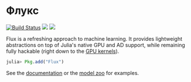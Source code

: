 # Флукс

[![Build Status](https://travis-ci.org/FluxML/Flux.jl.svg?branch=master)](https://travis-ci.org/FluxML/Flux.jl) [![](https://img.shields.io/badge/docs-stable-blue.svg)](https://fluxml.github.io/Flux.jl/stable/) [![](https://img.shields.io/badge/chat-on%20slack-yellow.svg)](https://slackinvite.julialang.org/)

Flux is a refreshing approach to machine learning. It provides lightweight abstractions on top of Julia's native GPU and AD support, while remaining fully hackable (right down to the [GPU kernels](https://github.com/FluxML/CuArrays.jl)).

```julia
julia> Pkg.add("Flux")
```

See the [documentation](http://fluxml.github.io/Flux.jl/stable/) or the [model zoo](https://github.com/FluxML/model-zoo/) for examples.
